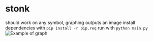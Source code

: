 # stonk
should work on any symbol, graphing outputs an image
install dependencies with
```pip install -r pip.req```
run with
```python main.py```
![Example of graph](https://hey-you.send-me-your.creditcard/ro59iNup)